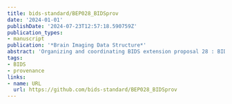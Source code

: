 ```yaml
---
title: bids-standard/BEP028_BIDSprov
date: '2024-01-01'
publishDate: '2024-07-23T12:57:18.590759Z'
publication_types:
- manuscript
publication: '*Brain Imaging Data Structure*'
abstract: 'Organizing and coordinating BIDS extension proposal 28 : BIDS Provenance'
tags:
- BIDS
- provenance
links:
- name: URL
  url: https://github.com/bids-standard/BEP028_BIDSprov
---
```


